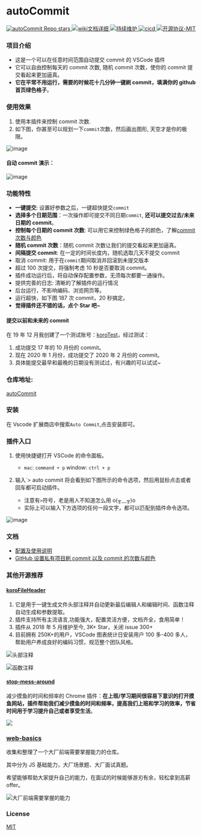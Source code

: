 # autoCommit

<a href="https://github.com/OBKoro1/koro1FileHeader">
    <img alt="autoCommit Repo stars" src="https://img.shields.io/github/stars/OBKoro1/autoCommit">
</a>
<a href="https://github.com/OBKoro1/autoCommit/wiki/%E9%85%8D%E7%BD%AE%E5%8F%8A%E4%BD%BF%E7%94%A8%E8%AF%B4%E6%98%8E">
    <img alt="wiki文档详细" src="https://img.shields.io/badge/wiki文档-齐全详细-blue">
</a>
<a href="https://github.com/OBKoro1/autoCommit/releases">
    <img alt="持续维护" src="https://img.shields.io/badge/2020年开源-持续维护-blue">
    <img alt="cicd" src="https://img.shields.io/badge/版本打包-release-blue">
</a>
<a href="https://github.com/OBKoro1/autoCommit/blob/master/LICENSE">
    <img alt="开源协议-MIT" src="https://img.shields.io/badge/license-MIT-blue">
</a>

### 项目介绍

- 这是一个可以在任意时间范围自动提交 commit 的 VSCode 插件
- 它可以自由控制每天的 commit 次数, 随机 commit 次数，使你的 commit 提交看起来更加逼真。
- **它在平常不用运行，需要的时候花十几分钟一键刷 commit，填满你的 github 首页绿色格子**。

### 使用效果

1. 使用本插件来控制 commit 次数.
2. 如下图，你甚至可以规划一下`commit`次数，然后画出图形, 天空才是你的极限。

![image](https://github.com/OBKoro1/autoCommit/blob/master/images/commit_img.png?raw=true)

#### 自动 commit 演示：

![image](https://github.com/OBKoro1/autoCommit/blob/master/images/autoCommit.gif?raw=true)

### 功能特性

- **一键提交**: 设置好参数之后，一键超快提交`commit`
- **选择多个日期范围**：一次操作即可提交不同日期`commit`, **还可以提交过去/未来日期的 commit**。
- **控制每个日期的 commit 次数**: 可以用它来控制绿色格子的颜色，了解[commit 次数与颜色](https://github.com/OBKoro1/autoCommit/wiki/GitHub%E8%AE%BE%E7%BD%AE%E7%A7%81%E6%9C%89%E9%A1%B9%E7%9B%AE%E5%88%B7commit%E4%BB%A5%E5%8F%8Acommit%E7%9A%84%E6%AC%A1%E6%95%B0%E4%B8%8E%E9%A2%9C%E8%89%B2#commit%E6%AC%A1%E6%95%B0%E4%B8%8E%E9%A2%9C%E8%89%B2)
- **随机 commit 次数**：随机 commit 次数让我们的提交看起来更加逼真。
- **间隔提交 commit**: 在一定的时间长度内，随机选取几天不提交 commit
- 取消 commit: 用于在`commit`期间取消并回滚到未提交版本
- 超过 100 次提交，将强制考虑 10 秒是否要取消 commit。
- 插件成功运行后，将自动保存配置参数，无须每次都要一通操作。
- 提供完善的日志: 清晰的了解插件的运行情况
- 后台运行，不影响编码、浏览网页等。
- 运行超快，如下图 187 次 commit，20 秒搞定。
- **觉得插件还不错的话，点个 Star 吧~**

#### 提交以前和未来的 commit

在 19 年 12 月我创建了一个测试账号：[koroTest](https://github.com/koroTest)，经过测试：

1. 成功提交 17 年的 10 月份的 commit。
2. 现在 2020 年 1 月份，成功提交了 2020 年 2 月份的 commit。
3. 具体能提交最早和最晚的日期没有测试过，有兴趣的可以试试~

### 仓库地址:

[autoCommit](https://github.com/OBKoro1/autoCommit)

### 安装

在 Vscode 扩展商店中搜索`Auto Commit`,点击安装即可。

### 插件入口

1. 使用快捷键打开 VSCode 的命令面板。
   - `mac`: `command + p` window: `ctrl + p`
2. 输入`> auto commit 将会看到如下图所示的命令选项，然后用鼠标点击或者回车都可启动插件。

   - 注意有`>`符号，老是用人不知道怎么用 o(╥﹏╥)o
   - 实际上可以输入下方选项的任何一段文字，都可以匹配到插件命令选项。

![image](https://github.com/OBKoro1/autoCommit/blob/master/images/command.png?raw=true)

### 文档

- [配置及使用说明](https://github.com/OBKoro1/autoCommit/wiki/%E9%85%8D%E7%BD%AE%E5%8F%8A%E4%BD%BF%E7%94%A8%E8%AF%B4%E6%98%8E)
- [GitHub 设置私有项目刷 commit 以及 commit 的次数与颜色](https://github.com/OBKoro1/autoCommit/wiki/GitHub%E8%AE%BE%E7%BD%AE%E7%A7%81%E6%9C%89%E9%A1%B9%E7%9B%AE%E5%88%B7commit%E4%BB%A5%E5%8F%8Acommit%E7%9A%84%E6%AC%A1%E6%95%B0%E4%B8%8E%E9%A2%9C%E8%89%B2)

### 其他开源推荐

#### [koroFileHeader](https://github.com/OBKoro1/koro1FileHeader)

1. 它是用于一键生成文件头部注释并自动更新最后编辑人和编辑时间、函数注释自动生成和参数提取。
2. 插件支持所有主流语言,功能强大，配置灵活方便，文档齐全，食用简单！
3. 插件从 2018 年 5 月维护至今, 3K+ Star，关闭 issue 300+
4. 目前拥有 250K+的用户，VSCode 图表统计日安装用户 100 多-400 多人，帮助用户养成良好的编码习惯，规范整个团队风格。

![头部注释](https://raw.githubusercontent.com/OBKoro1/koro1FileHeader/master/images/example.gif)

![函数注释](https://github.com/OBKoro1/koro1FileHeader/raw/master/images/function-params.gif?raw=true)

#### [stop-mess-around](https://github.com/OBKoro1/stop-mess-around)

减少摸鱼的时间和频率的 Chrome 插件：**在上班/学习期间很容易下意识的打开摸鱼网站，插件帮助我们减少摸鱼的时间和频率，提高我们上班和学习的效率，节省时间用于学习提升自己或者享受生活**。

![](https://github.com/OBKoro1/stop-mess-around/blob/dev/static/example/run-introduction.gif?raw=true)

### [web-basics](https://github.com/OBKoro1/web-basics)

收集和整理了一个大厂前端需要掌握能力的仓库。

其中分为 JS 基础能力，大厂场景题、大厂面试真题。

希望能够帮助大家提升自己的能力，在面试的时候能够游刃有余，轻松拿到高薪 offer。

![大厂前端需要掌握的能力](https://github.com/OBKoro1/web-basics/blob/main/static/web-basic-example.gif?raw=true)

### License

[MIT](http://opensource.org/licenses/MIT)
